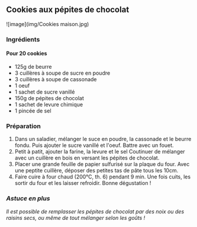 ## Cookies aux pépites de chocolat
![image](img/Cookies maison.jpg)

### Ingrédients 
#### Pour 20 cookies 
* 125g de beurre 
* 3 cuillères à soupe de sucre en poudre 
* 3 cuillères à soupe de cassonade 
* 1 oeuf
* 1 sachet de sucre vanillé 
* 150g de pépites de chocolat 
* 1 sachet de levure chimique 
* 1 pincée de sel

### Préparation 
1. Dans un saladier, mélanger le suce en poudre, la cassonade et le beurre fondu. Puis ajouter le sucre vanillé et l'oeuf. Battre avec un fouet. 
1. Petit à patit, ajouter la farine, la levure et le sel  Coutinuer de mélanger avec un cuillère en bois en versant les pépites de chocolat. 
1. Placer une grande feuille de papier sulfurisé sur la plaque du four. Avec une peptite cuillère, déposer des petites tas de pâte tous les 10cm. 
1. Faire cuire à four chaud (200°C, th. 6) pendant 9 min. Une fois cuits, les sortir du four et les laisser refroidir. Bonne dégustation ! 

### *Astuce en plus*
*Il est possible de remplasser les pépites de chocolat par des noix ou des raisins secs, ou même de tout mélanger selon les goûts !*  
